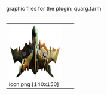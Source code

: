 graphic files for the plugin: quarg.farm<br>
<br>
<table>
	<tr>
		<td><img src="https://github.com/zuckung/endless-sky-plugins/blob/main/myplugins/quarg.farm/icon.png?raw=true" width="140" height="150"><br>
		icon.png [140x150]</td>
		<td></td>
		<td></td>
	</tr>
</table>
